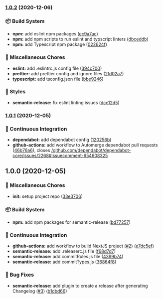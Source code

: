 ### [1.0.2](https://github.com/Clumsy-Coder/uhunt-nextjs/compare/1.0.1...1.0.2) (2020-12-06)


### 📦 Build System

* **npm:** add eslint npm packages ([ec9a7ac](https://github.com/Clumsy-Coder/uhunt-nextjs/commit/ec9a7acbdaf7db9fd9c8819382a73b35ec92f63e))
* **npm:** add npm scripts to run eslint and typscript linters ([dbceddb](https://github.com/Clumsy-Coder/uhunt-nextjs/commit/dbceddbc10c364174e9e41825a0d845ebcf74620))
* **npm:** add Typescript npm package ([022624f](https://github.com/Clumsy-Coder/uhunt-nextjs/commit/022624f66267ce1dd37be8bee4b6c33dc7cd4c0f))


### 🐙 Miscellaneous Chores

* **eslint:** add .eslintrc.js config file ([394c700](https://github.com/Clumsy-Coder/uhunt-nextjs/commit/394c700f8e2a04e433cb8a341520922962eff0af))
* **prettier:** add prettier config and ignore files ([2fd02a7](https://github.com/Clumsy-Coder/uhunt-nextjs/commit/2fd02a77a338cde144377ca5352a95b4404524f3))
* **typescript:** add tsconfig.json file ([bbe9246](https://github.com/Clumsy-Coder/uhunt-nextjs/commit/bbe9246696c872361a450968edb2ccbbc673a702))


### 💄 Styles

* **semantic-release:** fix eslint linting issues ([dcc12d5](https://github.com/Clumsy-Coder/uhunt-nextjs/commit/dcc12d5cf69f1c750eef88d1281ff31164de60d3))

### [1.0.1](https://github.com/Clumsy-Coder/uhunt-nextjs/compare/1.0.0...1.0.1) (2020-12-05)


### 👷 Continuous Integration

* **dependabot:** add dependabot config ([120256b](https://github.com/Clumsy-Coder/uhunt-nextjs/commit/120256bb292b4e035dc34f0371889ada04d1e6e5))
* **github-actions:** add workflow to Automerge dependabot pull requests ([46b76a6](https://github.com/Clumsy-Coder/uhunt-nextjs/commit/46b76a6d81455bc6ac9fb58725ac39acc16c63fd)), closes [/github.com/dependabot/dependabot-core/issues/2268#issuecomment-654608325](https://github.com/Clumsy-Coder//github.com/dependabot/dependabot-core/issues/2268/issues/issuecomment-654608325)

## 1.0.0 (2020-12-05)


### 🐙 Miscellaneous Chores

* **init:** setup project repo ([33e3706](https://github.com/Clumsy-Coder/uhunt-nextjs/commit/33e370648a3c2fcb5c727781c8c5976f33629c04))


### 📦 Build System

* **npm:** add npm packages for semantic-release ([bd77257](https://github.com/Clumsy-Coder/uhunt-nextjs/commit/bd772579b5b872394d3ac5912c85aca56a8704d3))


### 👷 Continuous Integration

* **github-actions:** add workflow to build NextJS project ([#2](https://github.com/Clumsy-Coder/uhunt-nextjs/issues/2)) ([e7dc5ef](https://github.com/Clumsy-Coder/uhunt-nextjs/commit/e7dc5efa1882290922b53808e65953a4ebeedba8))
* **semantic-release:** add .releaserc.js file ([f68d7d7](https://github.com/Clumsy-Coder/uhunt-nextjs/commit/f68d7d742872fd289b4f9c7a34593cda549fbafd))
* **semantic-release:** add commitRules.js file ([4399b74](https://github.com/Clumsy-Coder/uhunt-nextjs/commit/4399b74fc7840800bc06f0101532f35fe97df202))
* **semantic-release:** add commitTypes.js ([36864f8](https://github.com/Clumsy-Coder/uhunt-nextjs/commit/36864f8c36ff28d9800c8b4122947dedc4446f64))


### 🐛 Bug Fixes

* **semantic-release:** add plugin to create a release after generating Changelog ([#3](https://github.com/Clumsy-Coder/uhunt-nextjs/issues/3)) ([b1dbd66](https://github.com/Clumsy-Coder/uhunt-nextjs/commit/b1dbd66bcfae4b43d51bbcb2c13ed7a0b95ff135))
